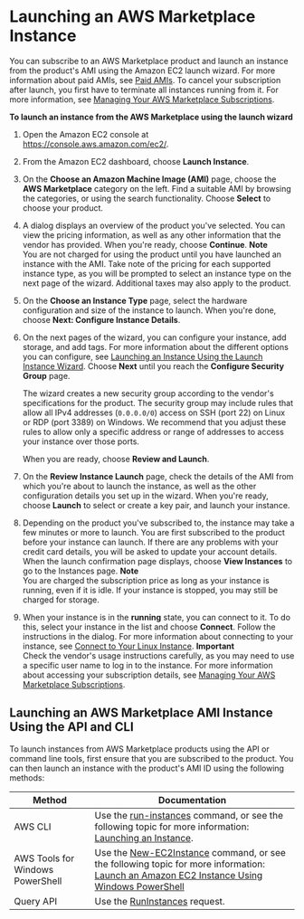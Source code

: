 # Launching an AWS Marketplace Instance<a name="launch-marketplace-console"></a>

You can subscribe to an AWS Marketplace product and launch an instance from the product's AMI using the Amazon EC2 launch wizard\. For more information about paid AMIs, see [Paid AMIs](paid-amis.md)\. To cancel your subscription after launch, you first have to terminate all instances running from it\. For more information, see [Managing Your AWS Marketplace Subscriptions](paid-amis.md#marketplace-manage-subscriptions)\. 

**To launch an instance from the AWS Marketplace using the launch wizard**

1. Open the Amazon EC2 console at [https://console\.aws\.amazon\.com/ec2/](https://console.aws.amazon.com/ec2/)\.

1. From the Amazon EC2 dashboard, choose **Launch Instance**\.

1. On the **Choose an Amazon Machine Image \(AMI\)** page, choose the **AWS Marketplace** category on the left\. Find a suitable AMI by browsing the categories, or using the search functionality\. Choose **Select** to choose your product\.

1. A dialog displays an overview of the product you've selected\. You can view the pricing information, as well as any other information that the vendor has provided\. When you're ready, choose **Continue**\.
**Note**  
You are not charged for using the product until you have launched an instance with the AMI\. Take note of the pricing for each supported instance type, as you will be prompted to select an instance type on the next page of the wizard\. Additional taxes may also apply to the product\.

1. On the **Choose an Instance Type** page, select the hardware configuration and size of the instance to launch\. When you're done, choose **Next: Configure Instance Details**\.

1. On the next pages of the wizard, you can configure your instance, add storage, and add tags\. For more information about the different options you can configure, see [Launching an Instance Using the Launch Instance Wizard](launching-instance.md)\. Choose **Next** until you reach the **Configure Security Group** page\. 

   The wizard creates a new security group according to the vendor's specifications for the product\. The security group may include rules that allow all IPv4 addresses \(`0.0.0.0/0`\) access on SSH \(port 22\) on Linux or RDP \(port 3389\) on Windows\. We recommend that you adjust these rules to allow only a specific address or range of addresses to access your instance over those ports\.

   When you are ready, choose **Review and Launch**\.

1. On the **Review Instance Launch** page, check the details of the AMI from which you're about to launch the instance, as well as the other configuration details you set up in the wizard\. When you're ready, choose **Launch** to select or create a key pair, and launch your instance\.

1. Depending on the product you've subscribed to, the instance may take a few minutes or more to launch\. You are first subscribed to the product before your instance can launch\. If there are any problems with your credit card details, you will be asked to update your account details\. When the launch confirmation page displays, choose **View Instances** to go to the Instances page\. 
**Note**  
You are charged the subscription price as long as your instance is running, even if it is idle\. If your instance is stopped, you may still be charged for storage\.

1. When your instance is in the **running** state, you can connect to it\. To do this, select your instance in the list and choose **Connect**\. Follow the instructions in the dialog\. For more information about connecting to your instance, see [Connect to Your Linux Instance](AccessingInstances.md)\.
**Important**  
Check the vendor's usage instructions carefully, as you may need to use a specific user name to log in to the instance\. For more information about accessing your subscription details, see [Managing Your AWS Marketplace Subscriptions](paid-amis.md#marketplace-manage-subscriptions)\.

## Launching an AWS Marketplace AMI Instance Using the API and CLI<a name="launch-marketplace-cli-api"></a>

To launch instances from AWS Marketplace products using the API or command line tools, first ensure that you are subscribed to the product\. You can then launch an instance with the product's AMI ID using the following methods:


| Method | Documentation | 
| --- | --- | 
|  AWS CLI  |  Use the [run\-instances](http://docs.aws.amazon.com/cli/latest/reference/ec2/run-instances.html) command, or see the following topic for more information: [Launching an Instance](http://docs.aws.amazon.com/cli/latest/userguide/cli-ec2-launch.html#launching-instances)\.  | 
|  AWS Tools for Windows PowerShell   |  Use the [New\-EC2Instance](http://docs.aws.amazon.com/powershell/latest/reference/items/New-EC2Instance.html) command, or see the following topic for more information: [Launch an Amazon EC2 Instance Using Windows PowerShell](http://docs.aws.amazon.com/powershell/latest/userguide/pstools-ec2-launch.html)  | 
| Query API | Use the [RunInstances](http://docs.aws.amazon.com/AWSEC2/latest/APIReference/ApiReference-query-RunInstances.html) request\. | 